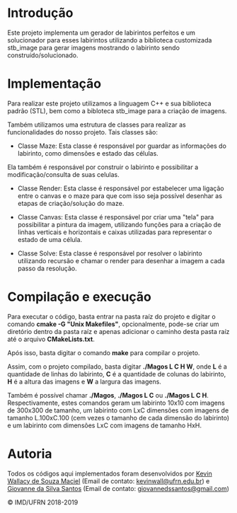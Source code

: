 # Introdução #

Este projeto implementa um gerador de labirintos perfeitos e um solucionador para esses labirintos utilizando a biblioteca customizada stb_image para gerar imagens mostrando o labirinto sendo construído/solucionado.

# Implementação #

Para realizar este projeto utilizamos a linguagem C++ e sua biblioteca padrão (STL), bem como a bibloteca stb_image para a criação de imagens. </br>

Também utilizamos uma estrutura de classes para realizar as funcionalidades do nosso projeto. Tais classes são: </br>

- Classe Maze:
Esta classe é responsável por guardar as informações do labirinto, como dimensões e estado das células. </br>

Ela também é responsável por construir o labirinto e possibilitar a modificação/consulta de suas celulas. </br>

- Classe Render:
Esta classe é responsável por estabelecer uma ligação entre o canvas e o maze para que com isso seja possível desenhar as etapas de criação/solução do maze. </br>

- Classe Canvas:
Esta classe é responsável por criar uma "tela" para possibilitar a pintura da imagem, utilizando funções para a criação de linhas verticais e horizontais e caixas utilizadas para representar o estado de uma célula. </br>

- Classe Solve:
Esta classe é responsável por resolver o labirinto utilizando recursão e chamar o render para desenhar a imagem a cada passo da resolução.</br>

# Compilação e execução #

Para executar o código, basta entrar na pasta raíz do projeto e digitar o comando **cmake -G "Unix Makefiles"**, opcionalmente, pode-se criar um diretório dentro da pasta raíz e apenas adicionar o caminho desta pasta raíz até o arquivo **CMakeLists.txt**. </br>

Após isso, basta digitar o comando **make** para compilar o projeto. </br>

Assim, com o projeto compilado, basta digitar **./Magos L C H W**, onde **L** é a quantidade de linhas do labirinto, **C** é a quantidade de colunas do labirinto, **H** é a altura das imagens e **W** a largura das imagens. </br>

Também é possível chamar **./Magos**, **./Magos L C** ou **./Magos L C H**. Respectivamente, estes comandos geram um labirinto 10x10 com imagens de 300x300 de tamanho, um labirinto com LxC dimensões com imagens de tamanho L.100xC.100 (cem vezes o tamanho de cada dimensão do labirinto) e um labirinto com dimensões LxC com imagens de tamanho HxH. </br>

# Autoria #

Todos os códigos aqui implementados foram desenvolvidos por [Kevin Wallacy de Souza Maciel](https://github.com/kevinwall) (Email de contato: <kevinwall@ufrn.edu.br>) e [Giovanne da Silva Santos](https://github.com/GSDante) (Email de contato: <giovannedssantos@gmail.com>) 

&copy; IMD/UFRN 2018-2019
